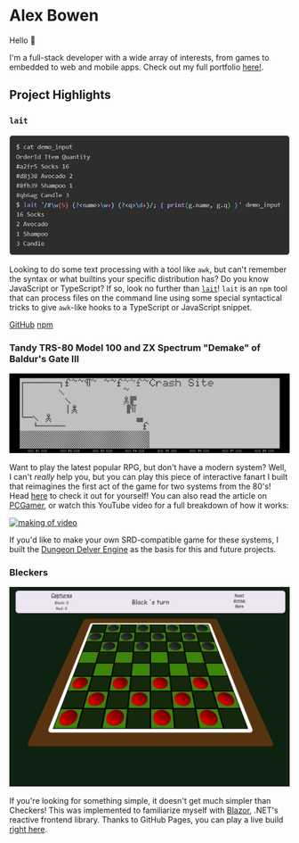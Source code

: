 # Alex Bowen

Hello 👋

I'm a full-stack developer with a wide array of interests, from games to embedded to web and mobile apps. Check out my full portfolio [here!](https://ajbowen249.github.io/portfolio/).

## Project Highlights

### `lait`

![lait-meta-card](https://github.com/ajbowen249/portfolio/blob/main/public/lait-meta-card.png?raw=true)

Looking to do some text processing with a tool like `awk`, but can't remember the syntax or what builtins your specific distribution has? Do you know JavaScript or TypeScript? If so, look no further than [`lait`](https://ajbowen249.github.io/lait/)! `lait` is an `npm` tool that can process files on the command line using some special syntactical tricks to give `awk`-like hooks to a TypeScript or JavaScript snippet.

[GitHub](https://github.com/ajbowen249/lait) [npm](https://www.npmjs.com/package/@ajbowen249/lait)

### Tandy TRS-80 Model 100 and ZX Spectrum "Demake" of Baldur's Gate III

![recruit_party](https://github.com/ajbowen249/mol/raw/main/gh_media/recruit_demo.gif)

Want to play the latest popular RPG, but don't have a modern system? Well, I can't *really* help you, but you can play this piece of interactive fanart I built that reimagines the first act of the game for two systems from the 80's! Head [here](https://github.com/ajbowen249/mol) to check it out for yourself! You can also read the article on [PCGamer](https://www.pcgamer.com/hardware/gaming-laptops/this-8-bit-demake-of-baldurs-gate-3-was-made-for-a-40-year-old-laptop-and-its-a-massive-shot-of-pure-1980s-gaming-nostalgia/), or watch this YouTube video for a full breakdown of how it works:


[![making of video](https://img.youtube.com/vi/zW9-hpuNDQQ/0.jpg)](http://www.youtube.com/watch?v=zW9-hpuNDQQ)

If you'd like to make your own SRD-compatible game for these systems, I built the [Dungeon Delver Engine](https://github.com/ajbowen249/dungeon-delver-engine) as the basis for this and future projects.

### Bleckers

![bleckers_screenshot](https://github.com/ajbowen249/Bleckers/raw/main/gh_media/screenshot.png)

If you're looking for something simple, it doesn't get much simpler than Checkers! This was implemented to familiarize myself with [Blazor](https://dotnet.microsoft.com/en-us/apps/aspnet/web-apps/blazor), .NET's reactive frontend library. Thanks to GitHub Pages, you can play a live build [right here](https://ajbowen249.github.io/Bleckers/).
